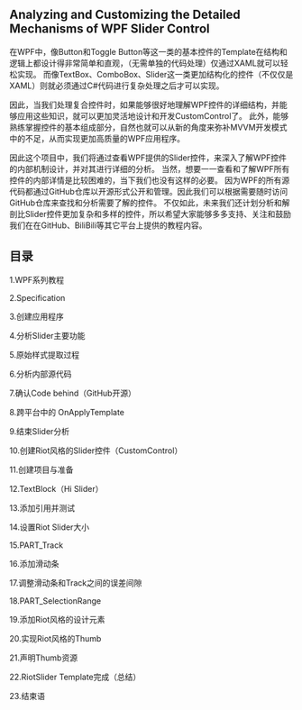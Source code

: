 ## Analyzing and Customizing the Detailed Mechanisms of WPF Slider Control

在WPF中，像Button和Toggle Button等这一类的基本控件的Template在结构和逻辑上都设计得非常简单和直观，（无需单独的代码处理）仅通过XAML就可以轻松实现。
而像TextBox、ComboBox、Slider这一类更加结构化的控件（不仅仅是XAML）则就必须通过C#代码进行复杂处理之后才可以实现。

因此，当我们处理复合控件时，如果能够很好地理解WPF控件的详细结构，并能够应用这些知识，就可以更加灵活地设计和开发CustomControl了。
此外，能够熟练掌握控件的基本组成部分，自然也就可以从新的角度来弥补MVVM开发模式中的不足，从而实现更加高质量的WPF应用程序。

因此这个项目中，我们将通过查看WPF提供的Slider控件，来深入了解WPF控件的内部机制设计，并对其进行详细的分析。
当然，想要一一查看和了解WPF所有控件的内部详情是比较困难的，当下我们也没有这样的必要。
因为WPF的所有源代码都通过GitHub仓库以开源形式公开和管理。因此我们可以根据需要随时访问GitHub仓库来查找和分析需要了解的控件。
不仅如此，未来我们还计划分析和解剖比Slider控件更加复杂和多样的控件，所以希望大家能够多多支持、关注和鼓励我们在在GitHub、BiliBili等其它平台上提供的教程内容。

## 目录

1.WPF系列教程

2.Specification

3.创建应用程序

4.分析Slider主要功能

5.原始样式提取过程

6.分析内部源代码

7.确认Code behind（GitHub开源）

8.跨平台中的 OnApplyTemplate

9.结束Slider分析

10.创建Riot风格的Slider控件（CustomControl）

11.创建项目与准备

12.TextBlock（Hi Slider）

13.添加引用并测试

14.设置Riot Slider大小

15.PART_Track

16.添加滑动条

17.调整滑动条和Track之间的误差间隙

18.PART_SelectionRange

19.添加Riot风格的设计元素

20.实现Riot风格的Thumb

21.声明Thumb资源

22.RiotSlider Template完成（总结）

23.结束语
